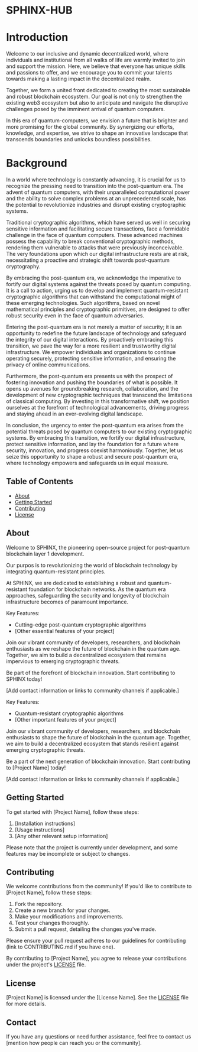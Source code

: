 # SPHINX-HUB

# Introduction

Welcome to our inclusive and dynamic decentralized world, where individuals and institutional from all walks of life are warmly invited to join and support the mission. Here, we believe that everyone has unique skills and passions to offer, and we encourage you to commit your talents towards making a lasting impact in the decentralized realm.

Together, we form a united front dedicated to creating the most sustainable and robust blockchain ecosystem. Our goal is not only to strengthen the existing web3 ecosystem but also to anticipate and navigate the disruptive challenges posed by the imminent arrival of quantum computers.

In this era of quantum-computers, we envision a future that is brighter and more promising for the global community. By synergizing our efforts, knowledge, and expertise, we strive to shape an innovative landscape that transcends boundaries and unlocks boundless possibilities.


# Background

In a world where technology is constantly advancing, it is crucial for us to recognize the pressing need to transition into the post-quantum era. The advent of quantum computers, with their unparalleled computational power and the ability to solve complex problems at an unprecedented scale, has the potential to revolutionize industries and disrupt existing cryptographic systems.

Traditional cryptographic algorithms, which have served us well in securing sensitive information and facilitating secure transactions, face a formidable challenge in the face of quantum computers. These advanced machines possess the capability to break conventional cryptographic methods, rendering them vulnerable to attacks that were previously inconceivable. The very foundations upon which our digital infrastructure rests are at risk, necessitating a proactive and strategic shift towards post-quantum cryptography.

By embracing the post-quantum era, we acknowledge the imperative to fortify our digital systems against the threats posed by quantum computing. It is a call to action, urging us to develop and implement quantum-resistant cryptographic algorithms that can withstand the computational might of these emerging technologies. Such algorithms, based on novel mathematical principles and cryptographic primitives, are designed to offer robust security even in the face of quantum adversaries.

Entering the post-quantum era is not merely a matter of security; it is an opportunity to redefine the future landscape of technology and safeguard the integrity of our digital interactions. By proactively embracing this transition, we pave the way for a more resilient and trustworthy digital infrastructure. We empower individuals and organizations to continue operating securely, protecting sensitive information, and ensuring the privacy of online communications.

Furthermore, the post-quantum era presents us with the prospect of fostering innovation and pushing the boundaries of what is possible. It opens up avenues for groundbreaking research, collaboration, and the development of new cryptographic techniques that transcend the limitations of classical computing. By investing in this transformative shift, we position ourselves at the forefront of technological advancements, driving progress and staying ahead in an ever-evolving digital landscape.

In conclusion, the urgency to enter the post-quantum era arises from the potential threats posed by quantum computers to our existing cryptographic systems. By embracing this transition, we fortify our digital infrastructure, protect sensitive information, and lay the foundation for a future where security, innovation, and progress coexist harmoniously. Together, let us seize this opportunity to shape a robust and secure post-quantum era, where technology empowers and safeguards us in equal measure.

## Table of Contents

- [About](#about)
- [Getting Started](#getting-started)
- [Contributing](#contributing)
- [License](#license)

## About

Welcome to SPHINX, the pioneering open-source project for post-quantum blockchain layer 1 development.

Our purpos is to revolutionizing the world of blockchain technology by integrating quantum-resistant principles.

At SPHINX, we are dedicated to establishing a robust and quantum-resistant foundation for blockchain networks. As the quantum era approaches, safeguarding the security and longevity of blockchain infrastructure becomes of paramount importance.

Key Features:
- Cutting-edge post-quantum cryptographic algorithms
- [Other essential features of your project]

Join our vibrant community of developers, researchers, and blockchain enthusiasts as we reshape the future of blockchain in the quantum age. Together, we aim to build a decentralized ecosystem that remains impervious to emerging cryptographic threats.

Be part of the forefront of blockchain innovation. Start contributing to SPHINX today!

[Add contact information or links to community channels if applicable.]

Key Features:
- Quantum-resistant cryptographic algorithms
- [Other important features of your project]

Join our vibrant community of developers, researchers, and blockchain enthusiasts to shape the future of blockchain in the quantum age. Together, we aim to build a decentralized ecosystem that stands resilient against emerging cryptographic threats.

Be a part of the next generation of blockchain innovation. Start contributing to [Project Name] today!

[Add contact information or links to community channels if applicable.]



## Getting Started

To get started with [Project Name], follow these steps:

1. [Installation instructions]
2. [Usage instructions]
3. [Any other relevant setup information]

Please note that the project is currently under development, and some features may be incomplete or subject to changes.

## Contributing

We welcome contributions from the community! If you'd like to contribute to [Project Name], follow these steps:

1. Fork the repository.
2. Create a new branch for your changes.
3. Make your modifications and improvements.
4. Test your changes thoroughly.
5. Submit a pull request, detailing the changes you've made.

Please ensure your pull request adheres to our guidelines for contributing (link to CONTRIBUTING.md if you have one).

By contributing to [Project Name], you agree to release your contributions under the project's [LICENSE](LICENSE) file.

## License

[Project Name] is licensed under the [License Name]. See the [LICENSE](LICENSE) file for more details.

## Contact

If you have any questions or need further assistance, feel free to contact us [mention how people can reach you or the community].
